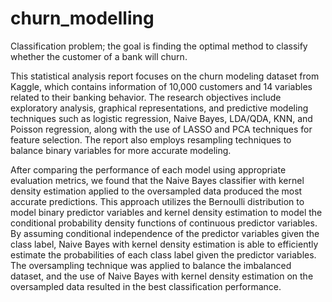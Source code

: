 # churn_modelling
Classification problem; the goal is finding the optimal method to classify whether the customer of a bank will churn.

This statistical analysis report focuses on the churn modeling dataset from Kaggle, which contains information of 10,000 customers and 14 variables related to their banking behavior. The research objectives include exploratory analysis, graphical representations, and predictive modeling techniques such as logistic regression, Naive Bayes, LDA/QDA, KNN, and Poisson regression, along with the use of LASSO and PCA techniques for feature selection. The report also employs resampling techniques to balance binary variables for more accurate modeling.

After comparing the performance of each model using appropriate evaluation metrics, we found that the Naive Bayes classifier with kernel density estimation applied to the oversampled data produced the most accurate predictions. This approach utilizes the Bernoulli distribution to model binary predictor variables and kernel density estimation to model the conditional probability density functions of continuous predictor variables. By assuming conditional independence of the predictor variables given the class label, Naive Bayes with kernel density estimation is able to efficiently estimate the probabilities of each class label given the predictor variables. The oversampling technique was applied to balance the imbalanced dataset, and the use of Naive Bayes with kernel density estimation on the oversampled data resulted in the best classification performance.
